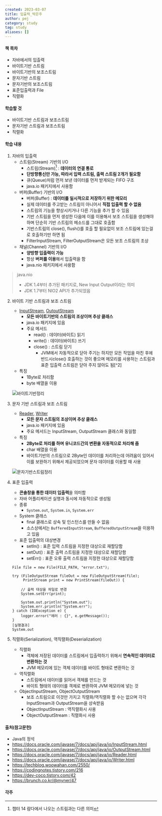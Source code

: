 ```yaml
---
created: 2023-03-07
title: 입출력_박은주
author: pej
category: study
tag: study
aliases: []
---
```


#### 책 목차
- 자바에서의 입출력
- 바이트기반 스트림
- 바이트기반의 보조스트림
- 문자기반 스트림
- 문자기반의 보조스트림
- 표준입출력과 File
- 직렬화

#### 학습할 것
- 바이트기반 스트림과 보조스트림
- 문자기반 스트림과 보조스트림
- 직렬화

#### 학습 내용
1. 자바의 입출력
	+ 스트림(Stream) 기반의 I/O
		+ 스트림(Stream)[^1] : **데이터의 연결 통로**
		+ **단방향통신만 가능, 따라서 입력 스트림, 출력 스트림 2개가 필요함**
		+ 큐(Queue)처럼 먼저 보낸 데이터를 먼저 받게되는 FIFO 구조
		+ java.io 패키지에서 사용함
	+ 버퍼(Buffer) 기반의 I/O
		+ 버퍼(Buffer) : **데이터를 일시적으로 저장하기 위한 메모리**
		+ 실제 데이터를 주고받는 스트림이 아니어서 **직접 입출력 할 수 없음**
		+ 스트림의 기능을 향상시키거나 다른 기능을 추가 할 수 있음
		+ 기반 스트림을 먼저 생성한 다음에 이를 이용해서 보조 스트림을 생성해야 하며 단순히 기반 스트림의 메소드를 그대로 호출함
		+ 기반스트림의 close(), flush()를 호출 할 필요없이 보조 스트림에 있는걸로 호출하기만 하면 됨
		+ FilterInputStream, FilterOutputStream은 모든 보조 스트림의 조상 
	+ 채널(Channel) 기반의 I/O
		+ **양방향 입출력이 가능**
		+ 항상 **버퍼를 이용**해서 입출력을 함
		+ java.nio 패키지에서 사용함

> java.nio
> + JDK 1.4부터 추가된 패키지로, New Input Output이라는 의미
> + JDK 1.7부터 NIO2 API가 추가되었음

2. 바이트 기반 스트림과 보조 스트림
	+ [InputStream](https://docs.oracle.com/javase/7/docs/api/java/io/InputStream.html), [OutputStream](https://docs.oracle.com/javase/7/docs/api/java/io/OutputStream.html)
		+ **모든 바이트기반의 스트림의 조상이며 추상 클래스**
		+ java.io 패키지에 있음
		+ 주요 메서드
			+ read() : 데이터(바이트) 읽기
			+ write() : 데이터(바이트) 쓰기 
			+ close() : 스트림 닫기
				+ JVM에서 자동적으로 닫아 주기는 하지만 모든 작업을 마친 후에 반드시close() 호출하는 것이 좋으며 메모리를 사용하는 스트림과 표준 입출력 스트림은 닫아 주지 않아도 됨[^2]
	+ 특징
		+ 1Byte로 처리함
		+ byte 배열을 이용
	
	![바이트기반정리](https://img1.daumcdn.net/thumb/R1280x0/?scode=mtistory2&fname=https%3A%2F%2Fblog.kakaocdn.net%2Fdn%2FbF0tA2%2FbtqX1oIEkAO%2FyTdgOxzIyFmYkaBWiSUWoK%2Fimg.png)

3. 문자 기반 스트림과 보조 스트림
	+ [Reader](https://docs.oracle.com/javase/7/docs/api/java/io/Reader.html), [Writer](https://docs.oracle.com/javase/7/docs/api/java/io/Writer.html)
		+ **모든 문자 스트림의 조상이며 추상 클래스**
		+ java.io 패키지에 있음
		+ 주요 메서드는 InputStream, OutputStream 클래스와 동일함
	+ 특징
		+ **2Byte로 처리를 하며 유니코드간의 변환을 자동적으로 처리해 줌**
		+ char 배열을 이용
		+ 바이트기반의 스트림으로 2Byte인 데이터를 처리하는데 어려움이 있어서 이를 보완하기 위해서 제공되었으며 문자 데이터를 이용할 때 사용

	![문자기반스트림정리](https://img1.daumcdn.net/thumb/R1280x0/?scode=mtistory2&fname=https%3A%2F%2Fblog.kakaocdn.net%2Fdn%2FnFpQp%2FbtqXZJftANn%2FYP2X08Fj8BMqzZaw4Hg6ik%2Fimg.png)
4. 표준 입출력
	+ **콘솔창을 통한 데이터 입출력**을 의미함
	+ 자바 어플리케이션 실행과 동시에 자동적으로 생성됨
	+ 종류
		+ `System.out`, `System.in`, `System.err`
	+ System 클래스
		+ final 클래스로 상속 및 인스턴스를 만들 수 없음
		+ 소스상에서는 `BufferedInputStream`, `BufferedOutputStream`을 이용하고 있음
	+ 표준 입출력의 대상변경
		+ setIn() : 표준 입력 스트림을 지정한 대상으로 재할당함
		+ setOut() : 표준 출력 스트림을 지정한 대상으로 재할당함
		+ setErr() : 표준 오류 출력 스트림을 지정한 대상으로 재할당함
	```
	File file = new File(FILE_PATH, "error.txt");

	try (FileOutputStream fileOut = new FileOutputStream(file);
	     PrintStream print = new PrintStream(fileOut)) {
	    
	    // 출력 대상을 파일로 변경
	    System.setErr(print);
	    
	    System.out.println("System.out");
	    System.err.println("System.err");
	} catch (IOException e) {
	    logger.error("에러 : {}", e.getMessage());
	}
	[실행결과]
	System.out
	```
4. 직렬화(Serialization), 역직렬화(Deserialization)
	+ 직렬화 
		+ 객체에 저장된 데이터를 스트림에서 입출력하기 위해서 **연속적인 데이터로 변환하는 것**
		+ JVM 메모리에 있는 객체 데이터를 바이트 형태로 변환하는 것
	+ 역직렬화
		+ 스트림에서 데이터를 읽어서 객체를 만드는 것
		+ 바이트 형태의 데이터를 객체로 변환하여 JVM 메모리에 넣는 것
	+ ObjectInputStream, ObjectOutputStream
		+ 보조 스트림으로 이것만 가지고 직렬화/역직렬화 할 수는 없으며 각각 InputStream과 OutputStream을 상속받음
		+ ObjectInputStream : 역직렬화시 사용
		+ ObjectOutputStream : 직렬화시 사용

#### 출처(참고문헌)
- Java의 정석
- https://docs.oracle.com/javase/7/docs/api/java/io/InputStream.html
- https://docs.oracle.com/javase/7/docs/api/java/io/OutputStream.html
- https://docs.oracle.com/javase/7/docs/api/java/io/Reader.html
- https://docs.oracle.com/javase/7/docs/api/java/io/Writer.html
- https://techblog.woowahan.com/2550/
- https://codingnotes.tistory.com/216
- https://dev-coco.tistory.com/42
- https://brunch.co.kr/@myner/47

#### 각주
[^1]: 챕터 14 람다에서 나오는 스트림과는 다른 의미

